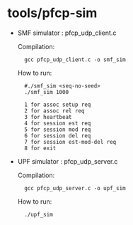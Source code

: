 # tools/pfcp-sim
  - SMF simulator : pfcp_udp_client.c
    
    Compilation:
      ```
        gcc pfcp_udp_client.c -o smf_sim
      ```
    How to run:
    ```
      #./smf_sim <seq-no-seed>
      ./smf_sim 1000
      
      1 for assoc setup req
      2 for assoc rel req
      3 for heartbeat 
      4 for session est req
      5 for session mod req
      6 for session del req
      7 for session est-mod-del req
      8 for exit

    ```
  - UPF simulator : pfcp_udp_server.c

    Compilation:
      ```
        gcc pfcp_udp_server.c -o upf_sim
      ```
    How to run:
    ```
      ./upf_sim
    ```
